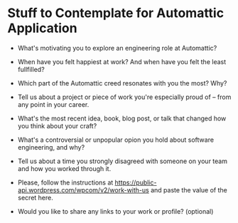 # Stuff to Contemplate for Automattic Application

- What's motivating you to explore an engineering role at Automattic?

- When have you felt happiest at work? And when have you felt the least fullfilled?

- Which part of the Automattic creed resonates with you the most? Why?

- Tell us about a project or piece of work you're especially proud of – from any point in your career.

- What's the most recent idea, book, blog post, or talk that changed how you think about your craft?

- What's a controversial or unpopular opion you hold about software engineering, and why?

- Tell us about a time you strongly disagreed with someone on your team and how you worked through it.

- Please, follow the instructions at https://public-api.wordpress.com/wpcom/v2/work-with-us and paste the value of the secret here.

- Would you like to share any links to your work or profile? (optional)
